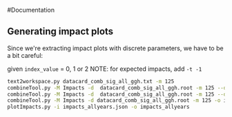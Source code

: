#Documentation



## Generating impact plots
Since we're extracting impact plots with discrete parameters, we have to be a bit careful:

given `index_value` = 0, 1 or 2
NOTE: for expected impacts, add `-t -1`
```bash
text2workspace.py datacard_comb_sig_all_ggh.txt -m 125
combineTool.py -M Impacts -d  datacard_comb_sig_all_ggh.root -m 125 --doInitialFit --robustFit 1  --freezeParameters pdf_index_ggh --setParameters pdf_index_ggh={index_value} --cminDefaultMinimizerStrategy=0 --X-rtd MINIMIZER_freezeDisassociatedParams  --cminRunAllDiscreteCombinations &> intial_fit.log 
combineTool.py -M Impacts -d  datacard_comb_sig_all_ggh.root -m 125 --doFits --robustFit 1  --freezeParameters pdf_index_ggh --setParameters pdf_index_ggh={index_value} --cminDefaultMinimizerStrategy=0 --X-rtd MINIMIZER_freezeDisassociatedParams  --cminRunAllDiscreteCombinations --parallel 20 &> doFits.log
combineTool.py -M Impacts -d datacard_comb_sig_all_ggh.root -m 125 -o impacts_allyears.json
plotImpacts.py -i impacts_allyears.json -o impacts_allyears
```